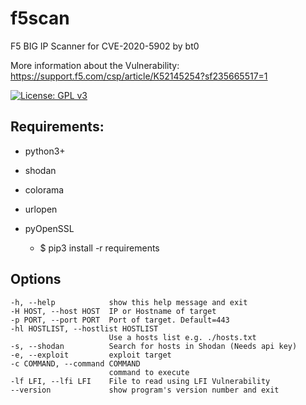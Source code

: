 # f5scan
F5 BIG IP Scanner for CVE-2020-5902 by bt0

More information about the Vulnerability:
https://support.f5.com/csp/article/K52145254?sf235665517=1

[![License: GPL v3](https://img.shields.io/badge/License-GPL%20v3-blue.svg)](http://www.gnu.org/licenses/gpl-3.0)

## Requirements:

- python3+
- shodan
- colorama
- urlopen
- pyOpenSSL

  * $ pip3 install -r requirements

## Options
```
-h, --help            show this help message and exit
-H HOST, --host HOST  IP or Hostname of target
-p PORT, --port PORT  Port of target. Default=443
-hl HOSTLIST, --hostlist HOSTLIST
                      Use a hosts list e.g. ./hosts.txt
-s, --shodan          Search for hosts in Shodan (Needs api key)
-e, --exploit         exploit target
-c COMMAND, --command COMMAND
                      command to execute
-lf LFI, --lfi LFI    File to read using LFI Vulnerability
--version             show program's version number and exit
```